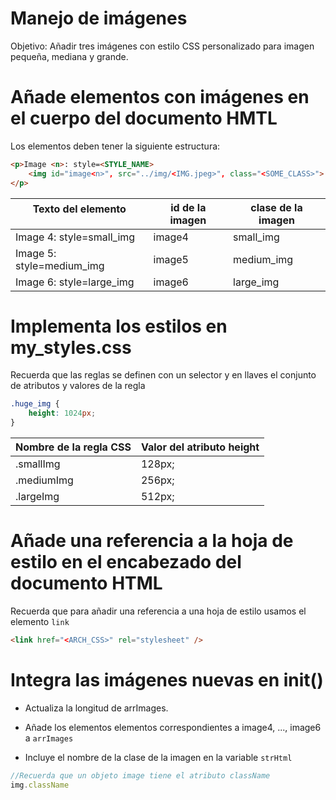 # Manejo de imágenes 

Objetivo: Añadir tres imágenes con estilo CSS personalizado para imagen pequeña, mediana y grande.

# Añade elementos con imágenes en el cuerpo del documento HMTL
Los elementos deben tener la siguiente estructura:
```html
<p>Image <n>: style=<STYLE_NAME>
    <img id="image<n>", src="../img/<IMG.jpeg>", class="<SOME_CLASS>">
</p>
```

| Texto del elemento <p> | id de la imagen | clase de la imagen |
| --- | --- | --- |
| Image 4: style=small_img | image4 | small_img |
| Image 5: style=medium_img | image5 | medium_img |
| Image 6: style=large_img | image6 | large_img |

# Implementa los estilos en my_styles.css

Recuerda que las reglas se definen con un selector y en llaves el conjunto de atributos y valores de la regla
```css
.huge_img {
    height: 1024px;
}
```

| Nombre de la regla CSS | Valor del atributo height |
| --- | --- |
| .smallImg | 128px; |
| .mediumImg | 256px; |
| .largeImg | 512px; |

# Añade una referencia a la hoja de estilo en el encabezado del documento HTML
Recuerda que para añadir una referencia a una hoja de estilo usamos el elemento `link`
```html
<link href="<ARCH_CSS>" rel="stylesheet" />

```

# Integra las imágenes nuevas en init() 
* Actualiza la longitud de arrImages.

* Añade los elementos elementos correspondientes a image4, ..., image6 a `arrImages`

* Incluye el nombre de la clase de la imagen en la variable `strHtml` 
```js
//Recuerda que un objeto image tiene el atributo className
img.className
```
